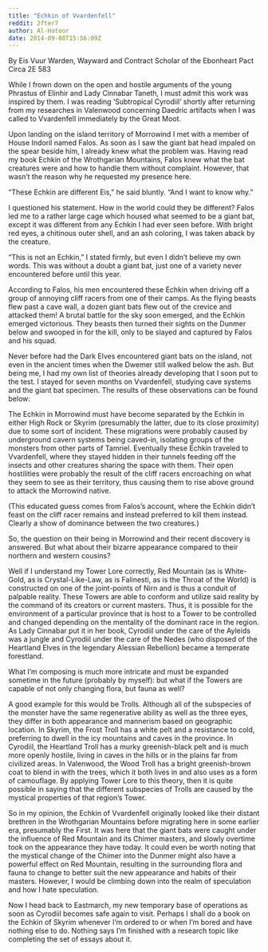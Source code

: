 ```yaml
---
title: "Echkin of Vvardenfell"
reddit: 2fter7
author: Al-Hatoor
date: 2014-09-08T15:56:09Z
---
```


By Eis Vuur Warden, Wayward and Contract Scholar of the Ebonheart Pact
Circa 2E 583

While I frown down on the open and hostile arguments of the young Phrastus of Elinhir and Lady Cinnabar Taneth, I must admit this work was inspired by them. I was reading ‘Subtropical Cyrodiil’ shortly after returning from my researches in Valenwood concerning Daedric artifacts when I was called to Vvardenfell immediately by the Great Moot.

Upon landing on the island territory of Morrowind I met with a member of House Indoril named Falos. As soon as I saw the giant bat head impaled on the spear beside him, I already knew what the problem was. Having read my book Echkin of the Wrothgarian Mountains, Falos knew what the bat creatures were and how to handle them without complaint. However, that wasn’t the reason why he requested my presence here.

“These Echkin are different Eis,” he said bluntly. “And I want to know why.”

I questioned his statement. How in the world could they be different? Falos led me to a rather large cage which housed what seemed to be a giant bat, except it was different from any Echkin I had ever seen before. With bright red eyes, a chitinous outer shell, and an ash coloring, I was taken aback by the creature.

“This is not an Echkin,” I stated firmly, but even I didn’t believe my own words. This was without a doubt a giant bat, just one of a variety never encountered before until this year.

According to Falos, his men encountered these Echkin when driving off a group of annoying cliff racers from one of their camps. As the flying beasts flew past a cave wall, a dozen giant bats flew out of the crevice and attacked them! A brutal battle for the sky soon emerged, and the Echkin emerged victorious. They beasts then turned their sights on the Dunmer below and swooped in for the kill, only to be slayed and captured by Falos and his squad.

Never before had the Dark Elves encountered giant bats on the island, not even in the ancient times when the Dwemer still walked below the ash. But being me, I had my own list of theories already developing that I soon put to the test. I stayed for seven months on Vvardenfell, studying cave systems and the giant bat specimen. The results of these observations can be found below:

The Echkin in Morrowind must have become separated by the Echkin in either High Rock or Skyrim (presumably the latter, due to its close proximity) due to some sort of incident. These migrations were probably caused by underground cavern systems being caved-in, isolating groups of the monsters from other parts of Tamriel. Eventually these Echkin traveled to Vvardenfell, where they stayed hidden in their tunnels feeding off the insects and other creatures sharing the space with them. Their open hostilities were probably the result of the cliff racers encroaching on what they seem to see as their territory, thus causing them to rise above ground to attack the Morrowind native.

(This educated guess comes from Falos’s account, where the Echkin didn’t feast on the cliff racer remains and instead preferred to kill them instead. Clearly a show of dominance between the two creatures.)

So, the question on their being in Morrowind and their recent discovery is answered. But what about their bizarre appearance compared to their northern and western cousins?

Well if I understand my Tower Lore correctly, Red Mountain (as is White-Gold, as is Crystal-Like-Law, as is Falinesti, as is the Throat of the World) is constructed on one of the joint-points of Nirn and is thus a conduit of palpable reality. These Towers are able to conform and utilize said reality by the command of its creators or current masters. Thus, it is possible for the environment of a particular province that is host to a Tower to be controlled and changed depending on the mentality of the dominant race in the region. As Lady Cinnabar put it in her book, Cyrodiil under the care of the Ayleids was a jungle and Cyrodiil under the care of the Nedes (who disposed of the Heartland Elves in the legendary Alessian Rebellion) became a temperate forestland.

What I’m composing is much more intricate and must be expanded sometime in the future (probably by myself): but what if the Towers are capable of not only changing flora, but fauna as well?

A good example for this would be Trolls. Although all of the subspecies of the monster have the same regenerative ability as well as the three eyes, they differ in both appearance and mannerism based on geographic location. In Skyrim, the Frost Troll has a white pelt and a resistance to cold, preferring to dwell in the icy mountains and caves in the province. In Cyrodiil, the Heartland Troll has a murky greenish-black pelt and is much more openly hostile, living in caves in the hills or in the plains far from civilized areas. In Valenwood, the Wood Troll has a bright greenish-brown coat to blend in with the trees, which it both lives in and also uses as a form of camouflage. By applying Tower Lore to this theory, then it is quite possible in saying that the different subspecies of Trolls are caused by the mystical properties of that region’s Tower.

So in my opinion, the Echkin of Vvardenfell originally looked like their distant brethren in the Wrothgarian Mountains before migrating here in some earlier era, presumably the First. It was here that the giant bats were caught under the influence of Red Mountain and its Chimer masters, and slowly overtime took on the appearance they have today. It could even be worth noting that the mystical change of the Chimer into the Dunmer might also have a powerful effect on Red Mountain, resulting in the surrounding flora and fauna to change to better suit the new appearance and habits of their masters. However, I would be climbing down into the realm of speculation and how I hate speculation.

Now I head back to Eastmarch, my new temporary base of operations as soon as Cyrodiil becomes safe again to visit. Perhaps I shall do a book on the Echkin of Skyrim whenever I’m ordered to or when I’m bored and have nothing else to do. Nothing says I’m finished with a research topic like completing the set of essays about it.

